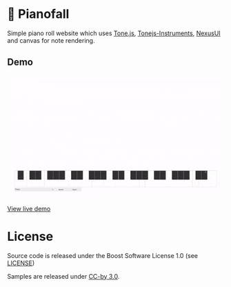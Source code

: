 # 🎹 Pianofall

Simple piano roll website which uses [Tone.js](https://tonejs.github.io/), [Tonejs-Instruments](https://github.com/nbrosowsky/tonejs-instruments), [NexusUI](https://nexus-js.github.io/ui/) and canvas for note rendering.

## Demo

![demo](https://github.com/zeozeozeo/pianofall/raw/main/static/demo.gif)

[View live demo](https://zeozeozeo.github.io/pianofall/src)

# License

Source code is released under the Boost Software License 1.0 (see [LICENSE](https://raw.githubusercontent.com/zeozeozeo/pianofall/main/LICENSE))

Samples are released under [CC-by 3.0](https://creativecommons.org/licenses/by/3.0/).

